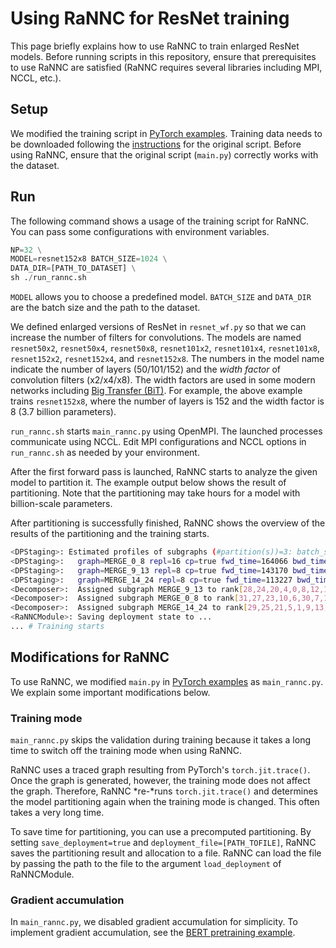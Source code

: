 # Using RaNNC for ResNet training

This page briefly explains how to use RaNNC to train enlarged ResNet models.
Before running scripts in this repository, ensure that prerequisites to use RaNNC are satisfied 
(RaNNC requires several libraries including MPI, NCCL, etc.).

## Setup

We modified the training script in [PyTorch examples](https://github.com/pytorch/examples/tree/master/imagenet).
Training data needs to be downloaded following the [instructions](https://github.com/pytorch/examples/tree/master/imagenet) for the original script.
Before using RaNNC, ensure that the original script (`main.py`) correctly works with the dataset.


## Run

The following command shows a usage of the training script for RaNNC.
You can pass some configurations with environment variables.

```python
NP=32 \
MODEL=resnet152x8 BATCH_SIZE=1024 \
DATA_DIR=[PATH_TO_DATASET] \
sh ./run_rannc.sh
```

`MODEL` allows you to choose a predefined model. `BATCH_SIZE` and `DATA_DIR` are 
the batch size and the path to the dataset. 

We defined enlarged versions of ResNet in `resnet_wf.py` so that we can increase the number of filters for convolutions.
The models are named `resnet50x2`, `resnet50x4`, `resnet50x8`, `resnet101x2`, `resnet101x4`, `resnet101x8`,
`resnet152x2`, `resnet152x4`, and `resnet152x8`.
The numbers in the model name indicate the number of layers (50/101/152) and the *width factor* of 
convolution filters (x2/x4/x8).
The width factors are used in some modern networks including [Big Transfer (BiT)](https://github.com/google-research/big_transfer).
For example, the above example trains `resnet152x8`, where the number of layers is 152 and the width factor is 8 
(3.7 billion parameters).

`run_rannc.sh` starts `main_rannc.py` using OpenMPI. The launched processes communicate using NCCL.
Edit MPI configurations and NCCL options in `run_rannc.sh` as needed by your environment.

After the first forward pass is launched, RaNNC starts to analyze the given model to partition it. 
The example output below shows the result of partitioning.
Note that the partitioning may take hours for a model with billion-scale parameters. 

After partitioning is successfully finished, RaNNC shows the overview of the results of the partitioning and the training starts.

```bash
<DPStaging>: Estimated profiles of subgraphs (#partition(s))=3: batch_size=128 ranks=32 pipeline_num=4
<DPStaging>:   graph=MERGE_0_8 repl=16 cp=true fwd_time=164066 bwd_time=455616 ar_time=489086 in_size=77070336 out_size=1027604480 mem=23796547584 (fwd+bwd=13293490176 opt=10503057408)
<DPStaging>:   graph=MERGE_9_13 repl=8 cp=true fwd_time=143170 bwd_time=460086 ar_time=372131 in_size=1027604480 out_size=1027604480 mem=17315659776 (fwd+bwd=9324199936 opt=7991459840)
<DPStaging>:   graph=MERGE_14_24 repl=8 cp=true fwd_time=113227 bwd_time=410329 ar_time=528238 in_size=1027604480 out_size=512000 mem=23978737376 (fwd+bwd=12634906528 opt=11343830848)
<Decomposer>:  Assigned subgraph MERGE_9_13 to rank[28,24,20,4,0,8,12,16]
<Decomposer>:  Assigned subgraph MERGE_0_8 to rank[31,27,23,10,6,30,7,18,2,26,3,14,11,22,15,19]
<Decomposer>:  Assigned subgraph MERGE_14_24 to rank[29,25,21,5,1,9,13,17]
<RaNNCModule>: Saving deployment state to ...
... # Training starts

```

## Modifications for RaNNC

To use RaNNC, we modified `main.py` in [PyTorch examples](https://github.com/pytorch/examples/tree/master/imagenet)
as `main_rannc.py`.
We explain some important modifications below.


### Training mode

`main_rannc.py` skips the validation during training because it takes a long time to switch off the training mode when using RaNNC.

RaNNC uses a traced graph resulting from PyTorch's `torch.jit.trace()`.
Once the graph is generated, however, the training mode does not affect the graph.
Therefore, RaNNC *re-*runs `torch.jit.trace()` and determines the model partitioning again when the training mode is changed.
This often takes a very long time.

To save time for partitioning, you can use a precomputed partitioning.
By setting `save_deployment=true` and `deployment_file=[PATH_TOFILE]`, RaNNC saves the partitioning result and 
allocation to a file.
RaNNC can load the file by passing the path to the file to the argument `load_deployment` of RaNNCModule.  

### Gradient accumulation

In `main_rannc.py`, we disabled gradient accumulation for simplicity.
To implement gradient accumulation, see the [BERT pretraining example](../bert/README.md).


